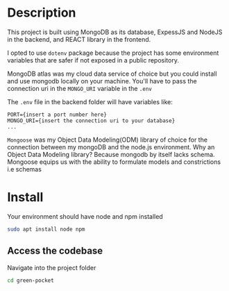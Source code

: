 # Description

This project is built using MongoDB as its database, ExpessJS and NodeJS in the backend, and REACT library in the frontend.

I opted to use `dotenv` package because the project has some environment variables that are safer if not exposed in a public repository.

MongoDB atlas was my cloud data service of choice but you could install and use mongodb locally on your machine. You'll have to pass the connection uri in the `MONGO_URI` variable in the `.env`

The `.env` file in the backend folder will have variables like:
```
PORT={insert a port number here}
MONGO_URI={insert the connection uri to your database}
...
```

`Mongoose` was my Object Data Modeling(ODM) library of choice for the connection between my mongoDB and the node.js environment. Why an Object Data Modeling library? Because mongodb by itself lacks schema. Mongoose equips us with the ability to formulate  models and constrictions i.e schemas

# Install

Your environment should have node  and npm installed
``` bash
sudo apt install node npm
```

## Access the codebase

Navigate into the project folder
``` bash
cd green-pocket
```
